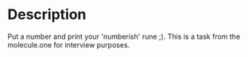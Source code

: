 # Description

Put a number and print your 'numberish' rune ;).
This is a task from the molecule.one for interview purposes.